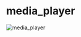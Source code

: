 # media_player
![media_player](https://user-images.githubusercontent.com/59265591/125309741-aae9f600-e33a-11eb-9d92-dd753b0c74a3.png)
